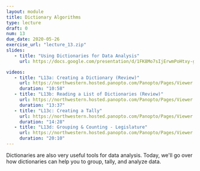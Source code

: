 ```yaml
---
layout: module
title: Dictionary Algorithms
type: lecture
draft: 0
num: 13
due_date: 2020-05-26
exercise_url: "lecture_13.zip"
slides:
   - title: "Using Dictionaries for Data Analysis"
     url: https://docs.google.com/presentation/d/1FK8Mo7sIjErwmPoHtxy-gI7bRWl2TmxnLs-n5tn0aMM/edit?usp=sharing

videos: 
   - title: "L13a: Creating a Dictionary (Review)"
     url: https://northwestern.hosted.panopto.com/Panopto/Pages/Viewer.aspx?id=653de356-2da3-4f85-8b06-abc6012a23bc
     duration: "10:58"
   - title: "L13b: Reading a List of Dictionaries (Review)"
     url: https://northwestern.hosted.panopto.com/Panopto/Pages/Viewer.aspx?id=a893628a-bedd-431a-8005-abc6012d51d8
     duration: "13:37"
   - title: "L13c: Creating a Tally"
     url: https://northwestern.hosted.panopto.com/Panopto/Pages/Viewer.aspx?id=32981b95-8af1-4bf0-80c7-abc60135cee2
     duration: "14:28"
   - title: "L13d: Grouping & Counting - Legislature"
     url: https://northwestern.hosted.panopto.com/Panopto/Pages/Viewer.aspx?id=fef34a0b-2380-43c6-a52e-abc6013e8587
     duration: "20:10"
---
```


Dictionaries are also very useful tools for data analysis. Today, we'll go over how dictionaries can help you to group, tally, and analyze data.
